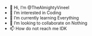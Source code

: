 - 👋 Hi, I’m @TheAlmightyVineel
- 👀 I’m interested in Coding
- 🌱 I’m currently learning Everything
- 💞️ I’m looking to collaborate on Nothing
- 📫 How do not reach me IDK

<!---
TheAlmightyVineel/TheAlmightyVineel is a ✨ special ✨ repository because its `README.md` (this file) appears on your GitHub profile.
You can click the Preview link to take a look at your changes.
--->
